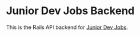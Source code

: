 # Junior Dev Jobs Backend 

This is the Rails API backend for [Junior Dev Jobs](https://github.com/karimatthews/junior-dev-jobs).

